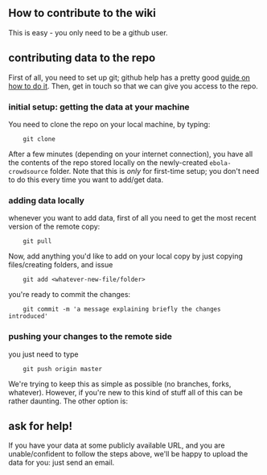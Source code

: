 ## How to contribute to the wiki

This is easy - you only need to be a github user.

## contributing data to the repo

First of all, you need to set up git; github help has a pretty good [guide on how to do it](http://help.github.com/set-up-git-redirect). Then, get in touch so that we can give you access to the repo.

### initial setup: getting the data at your machine

You need to clone the repo on your local machine, by typing:

```git
    git clone
```

After a few minutes (depending on your internet connection), you have all the contents of the repo stored locally on the newly-created `ebola-crowdsource` folder. Note that this is _only_ for first-time setup; you don't need to do this every time you want to add/get data.

### adding data locally

whenever you want to add data, first of all you need to get the most recent version of the remote copy:

```git
    git pull
```

Now, add anything you'd like to add on your local copy by just copying files/creating folders, and issue

```git
    git add <whatever-new-file/folder>
```

you're ready to commit the changes:

```git
    git commit -m 'a message explaining briefly the changes introduced'
```

### pushing your changes to the remote side

you just need to type

```git
    git push origin master
```

We're trying to keep this as simple as possible (no branches, forks, whatever). However, if you're new to this kind of stuff all of this can be rather daunting. The other option is:

## ask for help!

If you have your data at some publicly available URL, and you are unable/confident to follow the steps above, we'll be happy to upload the data for you: just send an email.
